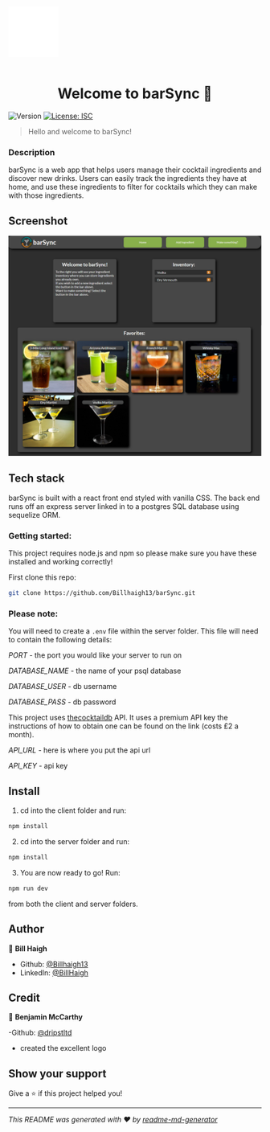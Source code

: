 <div style="display:flex; align-items:center; width:100%;">
<img src="/client/src/assets/barSync_logo.svg" style="height:100px;" align="center"/>
</div>
</br>
<h1 align="center">Welcome to barSync 👋</h1>

<p>
  <img alt="Version" src="https://img.shields.io/badge/version-1.0.0-blue.svg?cacheSeconds=2592000" />
  <a href="#" target="_blank">
    <img alt="License: ISC" src="https://img.shields.io/badge/License-ISC-yellow.svg" />
  </a>
</p>

> Hello and welcome to barSync!

### Description

barSync is a web app that helps users manage their cocktail ingredients and discover new drinks. Users can easily track the ingredients they have at home, and use these ingredients to filter for cocktails which they can make with those ingredients.

## Screenshot

<img src="/client/src/assets/screenshot.png" />

## Tech stack

barSync is built with a react front end styled with vanilla CSS. The back end runs off an express server linked in to a postgres SQL database using sequelize ORM.

### Getting started:

This project requires node.js and npm so please make sure you have these installed and working correctly!

First clone this repo:

```sh
git clone https://github.com/Billhaigh13/barSync.git
```

### Please note:

You will need to create a `.env` file within the server folder.
This file will need to contain the following details:

_PORT_ - the port you would like your server to run on

_DATABASE_NAME_ - the name of your psql database

_DATABASE_USER_ - db username

_DATABASE_PASS_ - db password

This project uses [thecocktaildb](https://www.thecocktaildb.com/) API. It uses a premium API key the instructions of how to obtain one can be found on the link (costs £2 a month).

_API_URL_ - here is where you put the api url

_API_KEY_ - api key

## Install

1. cd into the client folder and run:

```sh
npm install
```

2. cd into the server folder and run:

```sh
npm install
```

3. You are now ready to go! Run:

```sh
npm run dev
```

from both the client and server folders.

## Author

👤 **Bill Haigh**

- Github: [@Billhaigh13](https://github.com/Billhaigh13)
- LinkedIn: [@BillHaigh](https://www.linkedin.com/in/bill-a-a44234240/)

## Credit

👤 **Benjamin McCarthy**

-Github: [@dripstltd](https://github.com/dripstaltd)

- created the excellent logo

## Show your support

Give a ⭐️ if this project helped you!

---

_This README was generated with ❤️ by [readme-md-generator](https://github.com/kefranabg/readme-md-generator)_
